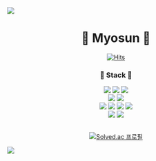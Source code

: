 <div>
<img src="https://capsule-render.vercel.app/api?type=waving&color=gradient&customColorList=2,2,2,2,3&height=190&section=header&text=Myo%20Sun&fontSize=90" />
</div>

<div align="center">
  <h1> 🌿 Myosun 🌿 </h1>

  
[![Hits](https://hits.seeyoufarm.com/api/count/incr/badge.svg?url=https%3A%2F%2Fgithub.com%2FMyomyoring&count_bg=%236DC265&title_bg=%2300863A&icon=ko-fi.svg&icon_color=%23FFFFFF&title=hits&edge_flat=false)](https://hits.seeyoufarm.com)
  
</div>
<div align="center">
  <h3>🎨 Stack 🎨</h3>
<img src="https://img.shields.io/badge/TypeScript-3178C6?style=for-the-badge&logo=TypeScript&logoColor=white">
<img src="https://img.shields.io/badge/JavaScript-F7DF1E?style=for-the-badge&logo=JavaScript&logoColor=white">
<img src="https://img.shields.io/badge/React-61DAFB?style=for-the-badge&logo=React&logoColor=white">
<br/>
<img src="https://img.shields.io/badge/Styled Components-BF4F74?style=for-the-badge&logo=styledcomponents&logoColor=white">
<img src="https://img.shields.io/badge/Tailwind CSS-06B6D4?style=for-the-badge&logo=tailwindcss&logoColor=white">
<br/>
<img src="https://img.shields.io/badge/HTML5-E34F26?style=for-the-badge&logo=html5&logoColor=white">
<img src="https://img.shields.io/badge/CSS3-1572B6?style=for-the-badge&logo=css3&logoColor=white">
<img src="https://img.shields.io/badge/Git-F05032?style=for-the-badge&logo=Git&logoColor=white">
<img src="https://img.shields.io/badge/Github-181717?style=for-the-badge&logo=Github&logoColor=white">
<br/>
<img src="https://img.shields.io/badge/Intellij IDEA-181717?style=for-the-badge&logo=intellijidea&logoColor=white">
<img src="https://img.shields.io/badge/Visual Studio Code-007ACC?style=for-the-badge&logo=visualstudiocode&logoColor=white">
<br/><br/>
  
[![Solved.ac
프로필](http://mazassumnida.wtf/api/v2/generate_badge?boj=ssszzz1008)](https://solved.ac/ssszzz1008)

</div>

<img src="https://capsule-render.vercel.app/api?type=waving&color=gradient&customColorList=2,2,2,2,3&height=190&section=footer&fontSize=90" />
